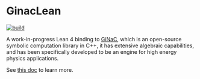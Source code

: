 # GinacLean

[![build](https://github.com/utensil/ginac-lean/actions/workflows/ci.yml/badge.svg)](https://github.com/utensil/ginac-lean/actions/workflows/ci.yml)

A work-in-progress Lean 4 binding to [GiNaC](https://www.ginac.de/), which is an open-source symbolic computation library in C++, it has extensive algebraic capabilities, and has been specifically developed to be an engine for high energy physics applications.

See [this doc](doc/ffi.md) to learn more.
